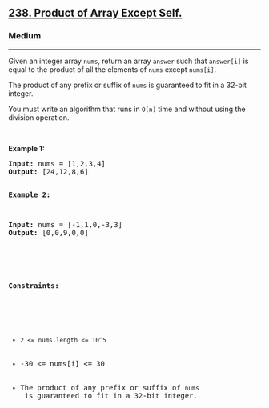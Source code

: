 <h2><a href="https://leetcode.com/problems/product-of-array-except-self/description/">238. Product of Array Except Self.</a></h2><h3>Medium</h3><hr><div><p>Given an integer array <code>nums</code>, return an array <code>answer</code> such that <code>answer[i]</code> is equal to the product of all the elements of <code>nums</code> except <code>nums[i]</code>.

The product of any prefix or suffix of <code>nums</code> is guaranteed to fit in a 32-bit integer.

You must write an algorithm that runs in <code>O(n)</code> time and without using the division operation.

<p>&nbsp;</p>
<p><strong>Example 1:</strong></p>
<pre><strong>Input:</strong> nums = [1,2,3,4]
<strong>Output:</strong> [24,12,8,6]

<p><strong>Example 2:</strong></p>
<pre><strong>Input:</strong> nums = [-1,1,0,-3,3]
<strong>Output:</strong> [0,0,9,0,0]
<p>&nbsp;</p>

<p><strong>Constraints:</strong></p>

<ul>
	<li><code>2 <= nums.length <= 10^5</code></li>
	<li>-30 <= nums[i] <= 30</code></li>
    <li>The product of any prefix or suffix of <code>nums</code> is guaranteed to fit in a 32-bit integer.</li>
</ul>
</div>
